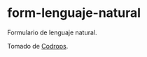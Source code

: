 # form-lenguaje-natural
Formulario de lenguaje natural.

Tomado de [Codrops](https://tympanus.net/codrops/2013/05/21/natural-language-form-with-custom-input-elements/).
